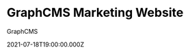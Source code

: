 ---
title: GraphCMS Marketing Website
github: https://github.com/hygraph/reference-marketing-website
demo: https://marketing-websites.withheadlesscms.com/
author: GraphCMS
date: 2021-07-18T19:00:00.000Z
ssg:
  - Nextjs
cms:
  - GraphCMS
css:
  - Tailwind
category:
  - Business
description: Next.js starter for creating a SaaS Marketing Website with GraphCMS
draft: false
publish_date: '2020-05-26T10:38:33Z'
update_date: '2022-09-02T17:41:06Z'
github_star: 98
github_fork: 39
---